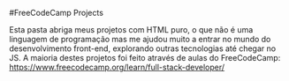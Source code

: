 #FreeCodeCamp Projects

Esta pasta abriga meus projetos com HTML puro, o que não é uma linguagem de programação mas me ajudou muito a entrar no mundo do desenvolvimento front-end, explorando outras tecnologias até chegar no JS.
A maioria destes projetos foi feito através de aulas do FreeCodeCamp: https://www.freecodecamp.org/learn/full-stack-developer/
